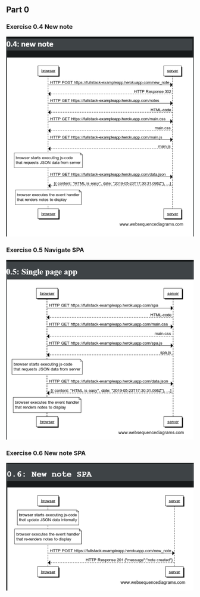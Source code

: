 ## Part 0

### Exercise 0.4 New note

![exercise0.4](./0.4-new_note.png)

### Exercise 0.5 Navigate SPA

![exercise0.5](./0.5-SPA.png)

### Exercise 0.6 New note SPA

![exercise0.6](./0.6-new_note_SPA.png)